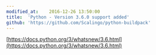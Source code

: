 ```yaml
---
modified_at:	2016-12-26 13:50:00
title:	'Python - Version 3.6.0 support added'
github: 'https://github.com/Scalingo/python-buildpack'
---
```


[https://docs.python.org/3/whatsnew/3.6.html](https://docs.python.org/3/whatsnew/3.6.html)
